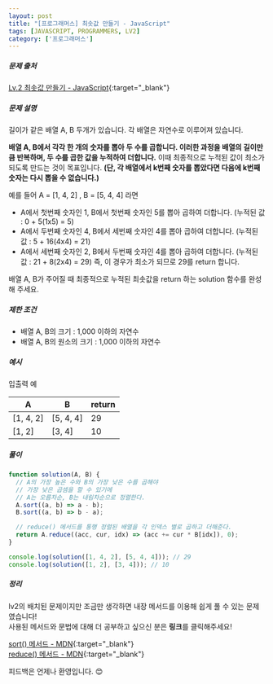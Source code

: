 ```yaml
---
layout: post
title: "[프로그래머스] 최솟값 만들기 - JavaScript"
tags: [JAVASCRIPT, PROGRAMMERS, LV2]
category: ['프로그래머스']
---
```


##### 문제 출처

[Lv.2 최솟값 만들기 - JavaScript](https://school.programmers.co.kr/learn/courses/30/lessons/12941?language=javascript){:target="\_blank"}

##### 문제 설명

길이가 같은 배열 A, B 두개가 있습니다. 각 배열은 자연수로 이루어져 있습니다.

**배열 A, B에서 각각 한 개의 숫자를 뽑아 두 수를 곱합니다. 이러한 과정을 배열의 길이만큼 반복하며, 두 수를 곱한 값을 누적하여 더합니다.** 이때 최종적으로 누적된 값이 최소가 되도록 만드는 것이 목표입니다. **(단, 각 배열에서 k번째 숫자를 뽑았다면 다음에 k번째 숫자는 다시 뽑을 수 없습니다.)**

예를 들어 A = [1, 4, 2] , B = [5, 4, 4] 라면

- A에서 첫번째 숫자인 1, B에서 첫번째 숫자인 5를 뽑아 곱하여 더합니다. (누적된 값 : 0 + 5(1x5) = 5)
- A에서 두번째 숫자인 4, B에서 세번째 숫자인 4를 뽑아 곱하여 더합니다. (누적된 값 : 5 + 16(4x4) = 21)
- A에서 세번째 숫자인 2, B에서 두번째 숫자인 4를 뽑아 곱하여 더합니다. (누적된 값 : 21 + 8(2x4) = 29)
  즉, 이 경우가 최소가 되므로 29를 return 합니다.

배열 A, B가 주어질 때 최종적으로 누적된 최솟값을 return 하는 solution 함수를 완성해 주세요.

##### 제한 조건

- 배열 A, B의 크기 : 1,000 이하의 자연수
- 배열 A, B의 원소의 크기 : 1,000 이하의 자연수

##### 예시

입출력 예

| A         | B         | return |
| --------- | --------- | ------ |
| [1, 4, 2] | [5, 4, 4] | 29     |
| [1, 2]    | [3, 4]    | 10     |

##### 풀이

```javascript
function solution(A, B) {
  // A의 가장 높은 수와 B의 가장 낮은 수를 곱해야
  // 가장 낮은 곱셈을 할 수 있기에
  // A는 오름차순, B는 내림차순으로 정렬한다.
  A.sort((a, b) => a - b);
  B.sort((a, b) => b - a);

  // reduce() 메서드를 통행 정렬된 배열을 각 인덱스 별로 곱하고 더해준다.
  return A.reduce((acc, cur, idx) => (acc += cur * B[idx]), 0);
}

console.log(solution([1, 4, 2], [5, 4, 4])); // 29
console.log(solution([1, 2], [3, 4])); // 10
```

##### 정리

lv2의 배치된 문제이지만 조금만 생각하면 내장 메서드를 이용해 쉽게 풀 수 있는 문제였습니다!<br />
사용된 메서드와 문법에 대해 더 공부하고 싶으신 분은 **링크**를 클릭해주세요!

[sort() 메서드 - MDN](https://developer.mozilla.org/ko/docs/Web/JavaScript/Reference/Global_Objects/Array/sort){:target="\_blank"}<br />
[reduce() 메서드 - MDN](https://developer.mozilla.org/ko/docs/Web/JavaScript/Reference/Global_Objects/Array/reduce){:target="\_blank"}

피드백은 언제나 환영입니다. 😊
